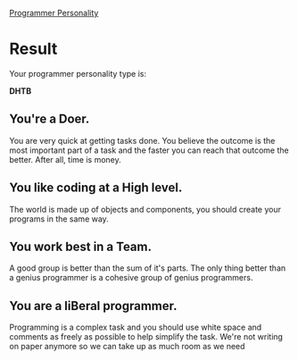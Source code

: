 [Programmer Personality](https://www.doolwind.com/blog/programmer-personality/)

# Result
Your programmer personality type is:

**DHTB**

## You're a Doer.
You are very quick at getting tasks done. You believe the outcome is the most important part of a task and the faster you can reach that outcome the better. After all, time is money.

## You like coding at a High level.
The world is made up of objects and components, you should create your programs in the same way.

## You work best in a Team.
A good group is better than the sum of it's parts. The only thing better than a genius programmer is a cohesive group of genius programmers.

## You are a liBeral programmer.
Programming is a complex task and you should use white space and comments as freely as possible to help simplify the task. We're not writing on paper anymore so we can take up as much room as we need
